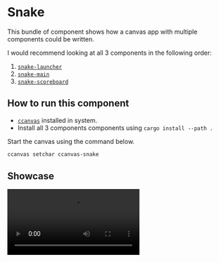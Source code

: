 # Snake

This bundle of component shows how a canvas app with multiple components could be written.

I would recommend looking at all 3 components in the following order:

1. [`snake-launcher`](./snake-launcher)
2. [`snake-main`](./snake-main)
3. [`snake-scoreboard`](./snake-scoreboard)

## How to run this component

- [`ccanvas`](https://github.com/siriusmart/ccanvas) installed in system.
- Install all 3 components components using `cargo install --path .`

Start the canvas using the command below.

```sh
ccanvas setchar ccanvas-snake
```

## Showcase

![](./ccanvas-snake.webm)
